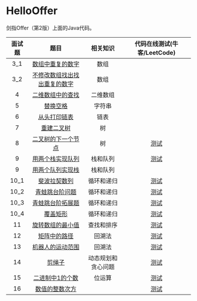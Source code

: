 # HelloOffer

剑指Offer（第2版）上面的Java代码。

面试题|题目|相关知识|代码在线测试(牛客/LeetCode)
|:-:|:-:|:-:|:-:|
3_1|[数组中重复的数字](https://github.com/ZoharAndroid/HelloOffer/blob/master/offer/Problem03_1.java)|数组
3_2|[不修改数组找出找出重复的数字](https://github.com/ZoharAndroid/HelloOffer/blob/master/offer/Problem03_2.java)|数组
4|[二维数组中的查找](https://github.com/ZoharAndroid/HelloOffer/blob/master/offer/Problem04.java)|二维数组
5|[替换空格](https://github.com/ZoharAndroid/HelloOffer/blob/master/offer/Problem05.java)|字符串
6|[从头打印链表](https://github.com/ZoharAndroid/HelloOffer/blob/master/offer/Problem06.java)|链表
7|[重建二叉树](https://github.com/ZoharAndroid/HelloOffer/blob/master/offer/Problem07.java)|树
8|[二叉树的下一个节点](https://github.com/ZoharAndroid/HelloOffer/blob/master/offer/Problem08.java)|树|[测试](https://www.nowcoder.com/practice/9023a0c988684a53960365b889ceaf5e?tpId=13&tqId=11210&tPage=1&rp=1&ru=/ta/coding-interviews&qru=/ta/coding-interviews/question-ranking)
9|[用两个栈实现队列](https://github.com/ZoharAndroid/HelloOffer/blob/master/offer/Problem09.java)|栈和队列|[测试](https://www.nowcoder.com/practice/54275ddae22f475981afa2244dd448c6?tpId=13&tqId=11158&tPage=1&rp=1&ru=%2Fta%2Fcoding-interviews&qru=%2Fta%2Fcoding-interviews%2Fquestion-ranking)
9|[用两个队列实现栈](https://github.com/ZoharAndroid/HelloOffer/blob/master/offer/Problem09_r.java)|栈和队列|
10_1|[斐波拉契数列](https://github.com/ZoharAndroid/HelloOffer/blob/master/offer/Problem10_1.java)|循环和递归|[测试](https://www.nowcoder.com/practice/c6c7742f5ba7442aada113136ddea0c3?tpId=13&tqId=11160&tPage=1&rp=1&ru=%2Fta%2Fcoding-interviews&qru=%2Fta%2Fcoding-interviews%2Fquestion-ranking)
10_2|[青蛙跳台阶问题](https://github.com/ZoharAndroid/HelloOffer/blob/master/offer/Problem10_2.java)|循环和递归|[测试](https://www.nowcoder.com/practice/8c82a5b80378478f9484d87d1c5f12a4?tpId=13&tqId=11161&tPage=1&rp=1&ru=%2Fta%2Fcoding-interviews&qru=%2Fta%2Fcoding-interviews%2Fquestion-ranking)
10_3|[青蛙跳台阶拓展题](https://github.com/ZoharAndroid/HelloOffer/blob/master/offer/Problem10_3.java)|循环和递归|[测试](https://www.nowcoder.com/practice/22243d016f6b47f2a6928b4313c85387?tpId=13&tqId=11162&tPage=1&rp=1&ru=%2Fta%2Fcoding-interviews&qru=%2Fta%2Fcoding-interviews%2Fquestion-ranking)
10_4|[覆盖矩形](https://github.com/ZoharAndroid/HelloOffer/blob/master/offer/Problem10_4.java)|循环和递归|[测试](https://www.nowcoder.com/practice/72a5a919508a4251859fb2cfb987a0e6?tpId=13&tqId=11163&tPage=1&rp=1&ru=%2Fta%2Fcoding-interviews&qru=%2Fta%2Fcoding-interviews%2Fquestion-ranking)
11|[旋转数组的最小值](https://github.com/ZoharAndroid/HelloOffer/blob/master/offer/Problem11.java)|查找和排序|[测试](https://www.nowcoder.com/practice/9f3231a991af4f55b95579b44b7a01ba?tpId=13&tqId=11159&tPage=1&rp=4&ru=%2Fta%2Fcoding-interviews&qru=%2Fta%2Fcoding-interviews%2Fquestion-ranking)
12|[矩阵中的路径](https://github.com/ZoharAndroid/HelloOffer/blob/master/offer/Problem12.java)|回溯法|[测试](https://www.nowcoder.com/practice/c61c6999eecb4b8f88a98f66b273a3cc?tpId=13&tqId=11218&tPage=4&rp=4&ru=%2Fta%2Fcoding-interviews&qru=%2Fta%2Fcoding-interviews%2Fquestion-ranking)
13|[机器人的运动范围](https://github.com/ZoharAndroid/HelloOffer/blob/master/offer/Problem13.java)|回溯法|[测试](https://www.nowcoder.com/practice/6e5207314b5241fb83f2329e89fdecc8?tpId=13&tqId=11219&tPage=4&rp=4&ru=%2Fta%2Fcoding-interviews&qru=%2Fta%2Fcoding-interviews%2Fquestion-ranking)
14|[剪绳子](https://github.com/ZoharAndroid/HelloOffer/blob/master/offer/Problem14.java)|动态规划和贪心问题|[测试](https://leetcode-cn.com/problems/integer-break/)
15|[二进制中1的个数](https://github.com/ZoharAndroid/HelloOffer/blob/master/offer/Problem15.java)|位运算|[测试](https://www.nowcoder.com/practice/8ee967e43c2c4ec193b040ea7fbb10b8?tpId=13&tqId=11164&tPage=1&rp=1&ru=/ta/coding-interviews&qru=/ta/coding-interviews/question-ranking)
16|[数值的整数次方](https://github.com/ZoharAndroid/HelloOffer/blob/master/offer/Problem16.java)||[测试](https://www.nowcoder.com/practice/1a834e5e3e1a4b7ba251417554e07c00?tpId=13&tqId=11165&tPage=1&rp=1&ru=/ta/coding-interviews&qru=/ta/coding-interviews/question-ranking)